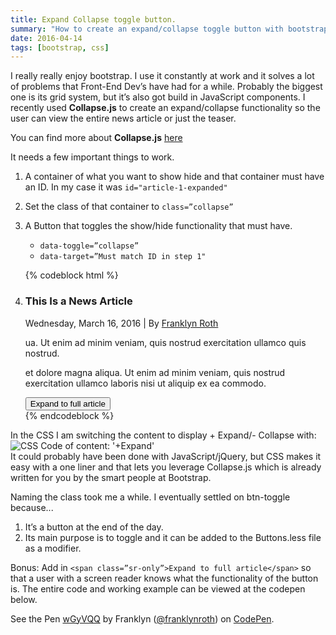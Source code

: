 ```yaml
---
title: Expand Collapse toggle button.
summary: "How to create an expand/collapse toggle button with bootstrap."
date: 2016-04-14
tags: [bootstrap, css]
---
```


<p>
I really really enjoy bootstrap. I use it constantly at work and it solves a lot of problems that Front-End Dev’s have had for a while. Probably the biggest one is its grid system, but it’s also got build in JavaScript components. I recently used <strong>Collapse.js</strong> to create an expand/collapse functionality so the user can view the entire news article or just the teaser.  
</p>



<p> 
  You can find more about <strong>Collapse.js</strong> <a href="http://getbootstrap.com/javascript/#collapse" target="_blank">here</a>
</p>

It needs a few important things to work.

 1. A container of what you want to show hide and that container must have an ID. In my case it was `id="article-1-expanded"`
 2. Set the class of that container to `class=”collapse”`
 3. A Button that toggles the show/hide functionality that must have.
    * `data-toggle=”collapse”`
    * `data-target=”Must match ID in step 1"`
    
    
    {% codeblock html %}

    <li class="media" id="article-1">
      <h3 class="h3 media-heading">This Is a News Article</h3>
      <div class="text-muted small">
        Wednesday, March 16, 2016 | By <a href="javascript:void(0);">Franklyn Roth</a></div>
      <p>
        ua. Ut enim ad minim veniam, quis nostrud exercitation ullamco quis nostrud.
      </p>
      <div id="article-1-expanded" class="collapse">
        <p>
          et dolore magna aliqua. Ut enim ad minim veniam, quis nostrud exercitation ullamco laboris nisi ut aliquip ex ea commodo.
        </p>
      </div>
      <button class="btn btn-link btn-toggle collapsed" data-toggle="collapse" data-target="#article-1-expanded"><span class="sr-only">Expand to full article</span></button>
    </li>
        {% endcodeblock %}


In the CSS I am switching the content to display + Expand/- Collapse with: 
<img src="/images/btn-toggle.PNG" alt="CSS Code of content: '+Expand' " />  
It could probably have been done with JavaScript/jQuery, but CSS makes it easy with a one liner and that lets you leverage Collapse.js which is already written for you by the smart people at Bootstrap.

Naming the class took me a while. I eventually settled on btn-toggle because...

1. It’s a button at the end of the day.
2. Its main purpose is to toggle and it can be added to the Buttons.less file as a modifier.  


Bonus: Add in `<span class=”sr-only”>Expand to full article</span>` so that a user with a screen reader knows what the functionality of the button is.
The entire code  and working example can be viewed at the codepen below.
<p data-height="500" data-theme-id="0" data-slug-hash="wGyVQQ" data-default-tab="result" data-user="franklynroth" data-embed-version="2" class="codepen">See the Pen <a href="http://codepen.io/franklynroth/pen/wGyVQQ/">wGyVQQ</a> by Franklyn (<a href="http://codepen.io/franklynroth">@franklynroth</a>) on <a href="http://codepen.io">CodePen</a>.</p>
<script async src="//assets.codepen.io/assets/embed/ei.js"></script>